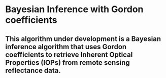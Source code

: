 # Bayesian Inference with Gordon coefficients

## This algorithm under development is a Bayesian inference algorithm that uses Gordon coefficients to retrieve Inherent Optical Properties (IOPs) from remote sensing reflectance data. 